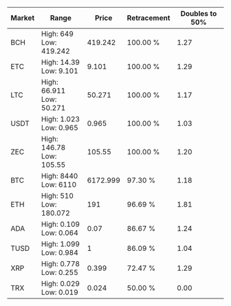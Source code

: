 | Market | Range | Price| Retracement | Doubles to 50% |
| --- | --- | --- | --- | --- |
| BCH | High: 649<br />Low: 419.242 | 419.242 | 100.00 % | 1.27 |
| ETC | High: 14.39<br />Low: 9.101 | 9.101 | 100.00 % | 1.29 |
| LTC | High: 66.911<br />Low: 50.271 | 50.271 | 100.00 % | 1.17 |
| USDT | High: 1.023<br />Low: 0.965 | 0.965 | 100.00 % | 1.03 |
| ZEC | High: 146.78<br />Low: 105.55 | 105.55 | 100.00 % | 1.20 |
| BTC | High: 8440<br />Low: 6110 | 6172.999 | 97.30 % | 1.18 |
| ETH | High: 510<br />Low: 180.072 | 191 | 96.69 % | 1.81 |
| ADA | High: 0.109<br />Low: 0.064 | 0.07 | 86.67 % | 1.24 |
| TUSD | High: 1.099<br />Low: 0.984 | 1 | 86.09 % | 1.04 |
| XRP | High: 0.778<br />Low: 0.255 | 0.399 | 72.47 % | 1.29 |
| TRX | High: 0.029<br />Low: 0.019 | 0.024 | 50.00 % | 0.00 |
